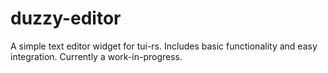 # duzzy-editor
A simple text editor widget for tui-rs. Includes basic functionality and easy integration. Currently a work-in-progress.